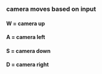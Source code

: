### camera moves based on input

#### W = camera up
#### A = camera left
#### S = camera down
#### D = camera right
